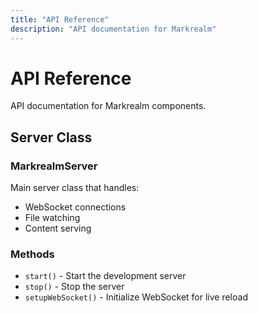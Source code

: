 ```yaml
---
title: "API Reference"
description: "API documentation for Markrealm"
---
```


# API Reference

API documentation for Markrealm components.

## Server Class

### MarkrealmServer

Main server class that handles:

- WebSocket connections
- File watching
- Content serving

### Methods

- `start()` - Start the development server
- `stop()` - Stop the server
- `setupWebSocket()` - Initialize WebSocket for live reload
